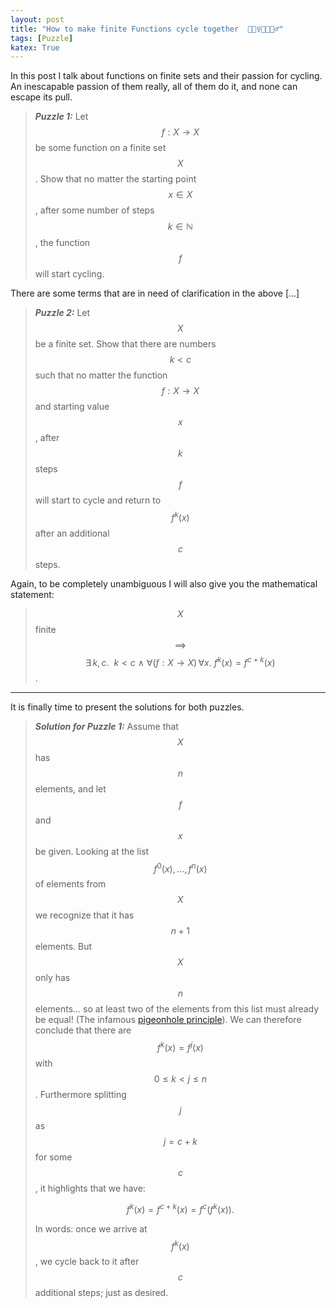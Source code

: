 ```yaml
---
layout: post
title: "How to make finite Functions cycle together  🚴🏻‍♀️🚴🏿🚴‍♂️"
tags: [Puzzle]
katex: True
---
```


In this post I talk about functions on finite sets and their passion for cycling.
An inescapable passion of them really, all of them do it, and none can escape its pull.

> ***Puzzle 1:*** Let $$f : X \to X$$ be some function on a finite set $$X$$. Show that no matter the starting point $$x \in X$$, after some number of steps $$k \in \mathbb{N}$$, the function $$f$$ will start cycling.

There are some terms that are in need of clarification in the above [...]

> ***Puzzle 2:*** Let $$X$$ be a finite set. Show that there are numbers $$k < c$$ such that no matter the function $$f : X \to X$$ and starting value $$x$$, after $$k$$ steps $$f$$ will start to cycle and return to $$f^k(x)$$ after an additional $$c$$ steps.

Again, to be completely unambiguous I will also give you the mathematical statement:

> $$X$$ finite $$\implies$$ $$\exists \, k,c. ~~ k < c ~\land~ \forall (f : X \to X) \, \forall x. ~ f^k (x) = f^{c+k}(x)$$.

----

It is finally time to present the solutions for both puzzles. 

> ***Solution for Puzzle 1:*** Assume that $$X$$ has $$n$$ elements, and let $$f$$ and $$x$$ be given. 
> Looking at the list $$f^0 (x) , \dots, f^n(x)$$ of elements from $$X$$ we recognize that it has $$n+1$$ elements. 
> But $$X$$ only has $$n$$ elements... so at least two of the elements from this list must already be equal! (The infamous [pigeonhole principle](https://en.wikipedia.org/wiki/Pigeonhole_principle)). 
> We can therefore conclude that there are $$f^k(x) = f^j(x)$$ with $$0 \leq k < j \leq n$$. 
> Furthermore splitting $$j$$ as $$j = c + k$$ for some $$c$$, it highlights that we have:
>
>$$ 
>   f^k(x) = f^{c + k} (x) = f^c(f^k(x)). 
>$$
>
> In words: once we arrive at $$f^k(x)$$, we cycle back to it after $$c$$ additional steps; just as desired.